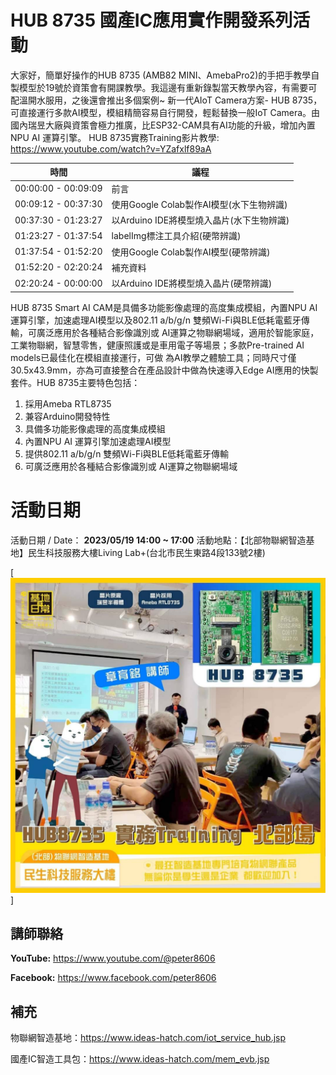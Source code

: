 # HUB 8735 國產IC應用實作開發系列活動
大家好，簡單好操作的HUB 8735 (AMB82 MINI、AmebaPro2)的手把手教學自製模型於19號於資策會有開課教學。我這邊有重新錄製當天教學內容，有需要可配溫開水服用，之後還會推出多個案例~
新一代AIoT Camera方案- HUB 8735，可直接運行多款AI模型，模組精簡容易自行開發，輕鬆替換一般IoT Camera。由國內瑞昱大廠與資策會極力推廣，比ESP32-CAM具有AI功能的升級，增加內置NPU AI 運算引擎。
HUB 8735實務Training影片教學:
https://www.youtube.com/watch?v=YZafxlf89aA

| 時間 | 議程 |
| ------------------- | ------------ |
| 00:00:00 - 00:09:09 | 前言 |
| 00:09:12 - 00:37:30 | 使用Google Colab製作AI模型(水下生物辨識) |
| 00:37:30 - 01:23:27 | 以Arduino IDE將模型燒入晶片(水下生物辨識) |
| 01:23:27 - 01:37:54 | labelImg標注工具介紹(硬幣辨識) |
| 01:37:54 - 01:52:20 | 使用Google Colab製作AI模型(硬幣辨識) |
| 01:52:20 - 02:20:24 | 補充資料 |
| 02:20:24 - 00:00:00 | 以Arduino IDE將模型燒入晶片(硬幣辨識) |

HUB 8735 Smart AI CAM是具備多功能影像處理的高度集成模組，內置NPU AI 運算引擎，加速處理AI模型以及802.11 a/b/g/n 雙頻Wi-Fi與BLE低耗電藍牙傳輸，可廣泛應用於各種結合影像識別或 AI運算之物聯網場域，適用於智能家庭，工業物聯網，智慧零售，健康照護或是車用電子等場景；多款Pre-trained AI models已最佳化在模組直接運行，可做 為AI教學之體驗工具；同時尺寸僅30.5x43.9mm，亦為可直接整合在產品設計中做為快速導入Edge AI應用的快製套件。HUB 8735主要特色包括： 

 1. 採用Ameba RTL8735
 2. 兼容Arduino開發特性
 3. 具備多功能影像處理的高度集成模組
 4. 內置NPU AI 運算引擎加速處理AI模型
 5. 提供802.11 a/b/g/n 雙頻Wi-Fi與BLE低耗電藍牙傳輸
 6. 可廣泛應用於各種結合影像識別或 AI運算之物聯網場域

# 活動日期

活動日期 / Date：  ****2023/05/19** 14:00 ~ 17:00**
活動地點：【北部物聯網智造基地】民生科技服務大樓Living Lab+(台北市民生東路4段133號2樓)

[![](https://github.com/wildman8606/HUB-8735-AMB82-Mini-AmebaPro2-tutorial/blob/master/img/peko.jpg)]

## 講師聯絡

**YouTube:** https://www.youtube.com/@peter8606

**Facebook:** https://www.facebook.com/peter8606


## 補充
物聯網智造基地：https://www.ideas-hatch.com/iot_service_hub.jsp

國產IC智造工具包：https://www.ideas-hatch.com/mem_evb.jsp